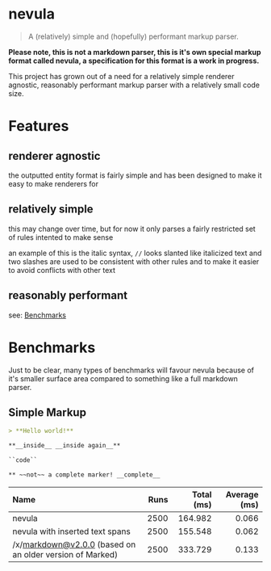 # nevula
> A (relatively) simple and (hopefully) performant markup parser.

**Please note, this is not a markdown parser, this is it's own special markup format called nevula, a specification for this format is a work in progress.**

This project has grown out of a need for a relatively simple renderer agnostic, reasonably performant markup parser with a relatively small code size.

# Features

## renderer agnostic
the outputted entity format is fairly simple and has been designed to make it easy to make renderers for

## relatively simple
this may change over time, but for now it only parses a fairly restricted set of rules intented to make sense

an example of this is the italic syntax, `//` looks slanted like italicized text and two slashes are used to be consistent with other rules and to make it easier to avoid conflicts with other text

## reasonably performant
see: [Benchmarks](#Benchmarks)

# Benchmarks
Just to be clear, many types of benchmarks will favour nevula because of it's smaller surface area compared to something like a full markdown parser.

<!-- BENCHMARKS START -->
## Simple Markup

```md
> **Hello world!**

**__inside__ __inside again__**

``code``

** ~~not~~ a complete marker! __complete__
```
|Name|Runs|Total (ms)|Average (ms)|
|:--|--:|--:|--:|
|nevula|2500|164.982|0.066|
|nevula with inserted text spans|2500|155.548|0.062|
|/x/markdown@v2.0.0 (based on an older version of Marked)|2500|333.729|0.133|
<!-- BENCHMARKS END -->